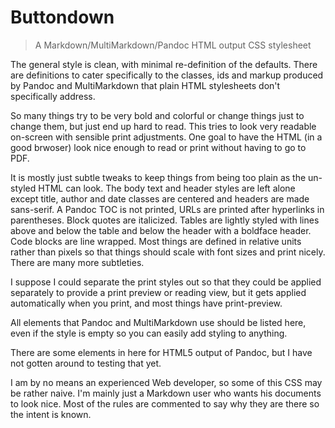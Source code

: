 # Buttondown

> A Markdown/MultiMarkdown/Pandoc HTML output CSS stylesheet

The general style is clean, with minimal re-definition of the defaults. There are definitions to cater specifically to the classes, ids and markup produced by Pandoc and MultiMarkdown that plain HTML stylesheets don't specifically address.

So many things try to be very bold and colorful or change things just to change them, but just end up hard to read. This tries to look very readable on-screen with sensible print adjustments. One goal to have the HTML (in a good brwoser) look nice enough to read or print without having to go to PDF.

It is mostly just subtle tweaks to keep things from being too plain as the un-styled HTML can look. The body text and header styles are left alone except title, author and date classes are centered and headers are made sans-serif. A Pandoc TOC is not printed, URLs are printed after hyperlinks in parentheses. Block quotes are italicized. Tables are lightly styled with lines above and below the table and below the header with a boldface header. Code blocks are line wrapped. Most things are defined in relative units rather than pixels so that things should scale with font sizes and print nicely. There are many more subtleties.

I suppose I could separate the print styles out so that they could be applied separately to provide a print preview or reading view, but it gets applied automatically when you print, and most things have print-preview.

All elements that Pandoc and MultiMarkdown use should be listed here, even if the style is empty so you can easily add styling to anything.

There are some elements in here for HTML5 output of Pandoc, but I have not gotten around to testing that yet.

I am by no means an experienced Web developer, so some of this CSS may be rather naive. I'm mainly just a Markdown user who wants his documents to look nice. Most of the rules are commented to say why they are there so the intent is known.
